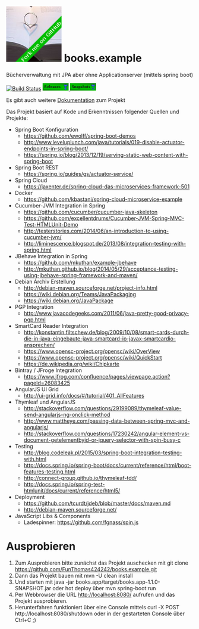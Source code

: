 # ![Books Logo](./books.app/src/main/resources/static/img/Lieblingsbuch149x149.png) books.example
Bücherverwaltung mit JPA aber ohne Applicationserver (mittels spring boot) 

[![Build Status](https://travis-ci.org/FunThomas424242/books.example.svg?branch=master)](https://travis-ci.org/FunThomas424242/books.example)
[ ![Download Releases](./src/main/resources/img/Releases.png) ](https://bintray.com/funthomas424242/books.example/books.example/_latestVersion)
[ ![Download Snapshots](./src/main/resources/img/Snapshots.png) ](http://oss.jfrog.org/simple/oss-snapshot-local/gh/funthomas424242/webapp/)

Es gibt auch weitere [Dokumentation](src/site/markdown/index.md) zum Projekt

Das Projekt basiert auf Kode und Erkenntnissen folgender Quellen und Projekte:

* Spring Boot Konfiguration
    * https://github.com/ewolff/spring-boot-demos 
    * http://www.leveluplunch.com/java/tutorials/019-disable-actuator-endpoints-in-spring-boot/
    * https://spring.io/blog/2013/12/19/serving-static-web-content-with-spring-boot
* Spring Boot REST
    * https://spring.io/guides/gs/actuator-service/
* Spring Cloud
    * https://jaxenter.de/spring-cloud-das-microservices-framework-501
* Docker
    * https://github.com/kbastani/spring-cloud-microservice-example
* Cucumber-JVM Integration in Spring
    * https://github.com/cucumber/cucumber-java-skeleton
    * https://github.com/excellentdrums/Cucumber-JVM-Spring-MVC-Test-HTMLUnit-Demo
    * http://testerstories.com/2014/06/an-introduction-to-using-cucumber-jvm/
    * http://liminescence.blogspot.de/2013/08/integration-testing-with-spring.html
* JBehave Integration in Spring
    * https://github.com/mkuthan/example-jbehave
    * http://mkuthan.github.io/blog/2014/05/29/acceptance-testing-using-jbehave-spring-framework-and-maven/
* Debian Archiv Erstellung
    * http://debian-maven.sourceforge.net/project-info.html
    * https://wiki.debian.org/Teams/JavaPackaging
    * https://wiki.debian.org/JavaPackage
* PGP Integration
    * http://www.javacodegeeks.com/2011/06/java-pretty-good-privacy-pgp.html
* SmartCard Reader Integration
    * http://konstantin.filtschew.de/blog/2009/10/08/smart-cards-durch-die-in-java-eingebaute-java-smartcard-io-javax-smartcardio-ansprechen/
    * https://www.opensc-project.org/opensc/wiki/OverView
    * https://www.opensc-project.org/opensc/wiki/QuickStart
    * https://de.wikipedia.org/wiki/Chipkarte
* Bintray / JFroge Integration
    * https://www.jfrog.com/confluence/pages/viewpage.action?pageId=26083425
* AngularJS UI Grid
   * http://ui-grid.info/docs/#/tutorial/401_AllFeatures
* Thymleaf und AngularJS
   * http://stackoverflow.com/questions/29199089/thymeleaf-value-send-angularjs-ng-onclick-method
   * http://www.mattheye.com/passing-data-between-spring-mvc-and-angularjs/
   * http://stackoverflow.com/questions/17230242/angular-element-vs-document-getelementbyid-or-jquery-selector-with-spin-busy-c
* Testing
   * http://blog.codeleak.pl/2015/03/spring-boot-integration-testing-with.html
   * http://docs.spring.io/spring-boot/docs/current/reference/html/boot-features-testing.html
   * http://connect-group.github.io/thymeleaf-tdd/
   * http://docs.spring.io/spring-test-htmlunit/docs/current/reference/html5/
* Deployment
    * https://github.com/tcurdt/jdeb/blob/master/docs/maven.md
    * http://debian-maven.sourceforge.net/
* JavaScript Libs & Components 
    * Ladespinner: https://github.com/fgnass/spin.js


# Ausprobieren
1. Zum Ausprobieren bitte zunächst das Projekt auschecken mit git clone https://github.com/FunThomas424242/books.example.git
1. Dann das Projekt bauen mit mvn  -U clean install
1. Und starten mit java -jar books.app/target/books.app-1.1.0-SNAPSHOT.jar oder hot deploy über  mvn spring-boot:run
1. Per Webbrowser die URL [http://localhost:8080/](http://localhost:8080/) aufrufen und das Projekt ausprobieren.
2. Herunterfahren funktioniert über eine Console mittels  curl -X POST http://localhost:8080/shutdown oder in der gestarteten Console über Ctrl+C ;)

